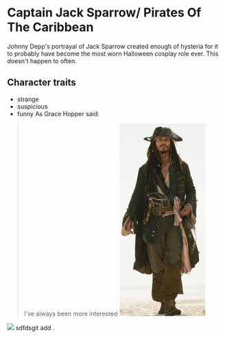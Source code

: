# Captain Jack Sparrow/ Pirates Of The Caribbean
Johnny Depp's portrayal of Jack Sparrow created enough of hysteria for it to probably have become the most worn Halloween cosplay role ever. This doesn't happen to often.
## Character traits
* strange
* suspicious
* funny
As Grace Hopper said:
> I’ve always been more interested
![Captain Jack Sparrow](/images/Jack_Sparrow_In_Pirates_of_the_Caribbean-_At_World's_End.jpg)
<img src="https://upload.wikimedia.org/wikipedia/en/a/a2/Jack_Sparrow_In_Pirates_of_the_Caribbean-_At_World%27s_End.JPG"/>
sdfdsgit add .

